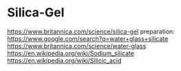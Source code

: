 # Silica-Gel
https://www.britannica.com/science/silica-gel preparation: https://www.google.com/search?q=water+glass+silicate https://www.britannica.com/science/water-glass https://en.wikipedia.org/wiki/Sodium_silicate https://en.wikipedia.org/wiki/Silicic_acid
